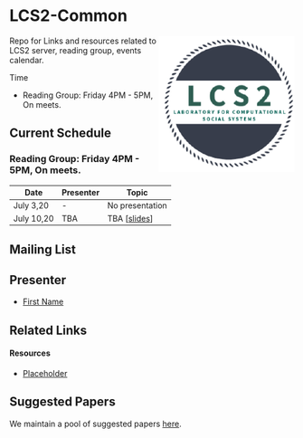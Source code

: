 # LCS2-Common
<img src="misc/34369760.png" width="240" align="right">

Repo for Links and resources related to LCS2 server, reading group, events calendar.

Time
- Reading Group: Friday 4PM - 5PM, On meets.


## Current Schedule

### Reading Group: Friday 4PM - 5PM, On meets.


| Date       | Presenter     |  Topic     |
|-------------|--------|--------|
| July 3,20 | -  | No presentation |
| July 10,20 | TBA     | TBA [[slides](link)] |




## Mailing List


## Presenter

- [First Name](link)

## Related Links

#### Resources
- [Placeholder](link)


## Suggested Papers

We maintain a pool of suggested papers [here](https://docs.google.com/spreadsheets/d/1SMzWuNEBQVDKY94v--ciUuyya3NMdlWnt-qtqbUueMM/edit?usp=sharing).
